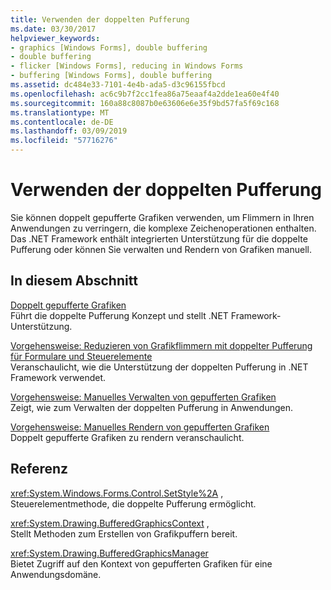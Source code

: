 ```yaml
---
title: Verwenden der doppelten Pufferung
ms.date: 03/30/2017
helpviewer_keywords:
- graphics [Windows Forms], double buffering
- double buffering
- flicker [Windows Forms], reducing in Windows Forms
- buffering [Windows Forms], double buffering
ms.assetid: dc484e33-7101-4e4b-ada5-d3c96155fbcd
ms.openlocfilehash: ac6c9b7f2cc1fea86a75eaaf4a2dde1ea60e4f40
ms.sourcegitcommit: 160a88c8087b0e63606e6e35f9bd57fa5f69c168
ms.translationtype: MT
ms.contentlocale: de-DE
ms.lasthandoff: 03/09/2019
ms.locfileid: "57716276"
---
```

# <a name="using-double-buffering"></a>Verwenden der doppelten Pufferung
Sie können doppelt gepufferte Grafiken verwenden, um Flimmern in Ihren Anwendungen zu verringern, die komplexe Zeichenoperationen enthalten. Das .NET Framework enthält integrierten Unterstützung für die doppelte Pufferung oder können Sie verwalten und Rendern von Grafiken manuell.  
  
## <a name="in-this-section"></a>In diesem Abschnitt  
 [Doppelt gepufferte Grafiken](double-buffered-graphics.md)  
 Führt die doppelte Pufferung Konzept und stellt .NET Framework-Unterstützung.  
  
 [Vorgehensweise: Reduzieren von Grafikflimmern mit doppelter Pufferung für Formulare und Steuerelemente](how-to-reduce-graphics-flicker-with-double-buffering-for-forms-and-controls.md)  
 Veranschaulicht, wie die Unterstützung der doppelten Pufferung in .NET Framework verwendet.  
  
 [Vorgehensweise: Manuelles Verwalten von gepufferten Grafiken](how-to-manually-manage-buffered-graphics.md)  
 Zeigt, wie zum Verwalten der doppelten Pufferung in Anwendungen.  
  
 [Vorgehensweise: Manuelles Rendern von gepufferten Grafiken](how-to-manually-render-buffered-graphics.md)  
 Doppelt gepufferte Grafiken zu rendern veranschaulicht.  
  
## <a name="reference"></a>Referenz  
 <xref:System.Windows.Forms.Control.SetStyle%2A> ,  
 Steuerelementmethode, die doppelte Pufferung ermöglicht.  
  
 <xref:System.Drawing.BufferedGraphicsContext> ,  
 Stellt Methoden zum Erstellen von Grafikpuffern bereit.  
  
 <xref:System.Drawing.BufferedGraphicsManager>  
 Bietet Zugriff auf den Kontext von gepufferten Grafiken für eine Anwendungsdomäne.
